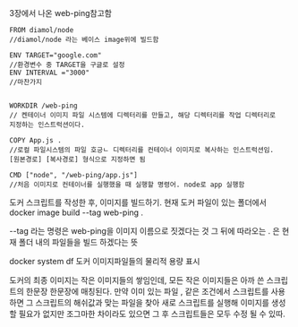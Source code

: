 3장에서 나온 web-ping참고함
```
FROM diamol/node
//diamol/node 라는 베이스 image위에 빌드함

ENV TARGET="google.com"
//환경변수 중 TARGET을 구글로 설정
ENV INTERVAL ="3000"
//마찬가지


WORKDIR /web-ping
// 켄테이너 이미지 파일 시스템에 디렉터리를 만들고, 해당 디렉터리를 작업 디렉터리로 
지정하는 인스트럭션이다.

COPY App.js .
//로컬 파일시스템의 파일 호긍ㄴ 디렉터리를 컨테이너 이미지로 복사하는 인스트럭션임.
[원본경로] [복사경로] 형식으로 지정하면 됨

CMD ["node", "/web-ping/app.js"]
//처음 이미지로 컨테이너를 실행했을 때 실행할 명령어. node로 app 실행함
```

도커 스크립트를 작성한 후, 이미지를 빌드하기.
현재 도커 파일이 있는 폴더에서 
docker image build --tag web-ping .

--tag 라는 명령은 web-ping을 이미지 이름으로  짓겠다는 것
그 뒤에 따라오는 . 은 현재 폴더 내의 파일들을 빌드 하겠다는 뜻

docker system df 
도커 이미지파일들의 물리적 용량 표시

도커의 최종 이미지는 작은 이미지들의 쌓임인데, 모든 작은 이미지들은 아까 쓴 스크립트의 한문장 한문장에  매칭된다.
만약 이미 있는 파일 , 같은 조건에서 스크립트를 사용하면 그 스크립트의 해쉬값과 맞는 파일을 찾아 새로 스크립트를 실행해 이미지를 생성할 필요가 없지만 조그마한 차이라도 있으면 그 후 스크립트들은 모두 수정 될 수 있따.

